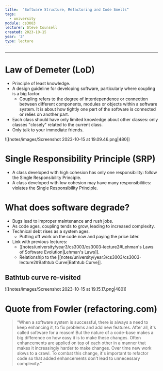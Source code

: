 ```yaml
---
title:  "Software Structure, Refactoring and Code Smells"
tags:
  - university
module: cs3003
lecturer: Steve Counsell
created: 2023-10-15
year: '3'
type: lecture
---
```

---
# Law of Demeter (LoD)
- Principle of least knowledge.
- A design guideline for developing software, particularly where coupling is a big factor.
    - Coupling refers to the degree of interdependence or connection between different components, modules or objects within a software system. It is about how tightly one part of the software is connected or relies on another part.
- Each class should have only limited knowledge about other classes: only classes "closely" related to the current class.
- Only talk to your immediate friends.

![[notes/images/Screenshot 2023-10-15 at 19.09.46.png|480]]

# Single Responsibility Principle (SRP)
- A class developed with high cohesion has only one responsibility: follow the Single Responsibility Principle.
- A class developed with low cohesion may have many responsibilities: violates the Single Responsibility Principle.

# What does software degrade?
- Bugs lead to improper maintenance and rush jobs.
- As code ages, coupling tends to grow, leading to increased complexity.
- Technical debt rises as a system ages.
    - Putting off work on the code now and paying the price later.
- Link with previous lectures:
    - [[notes/university/year3/cs3003/cs3003-lecture2#Lehman's Laws of Software Evolution|Lehman's Laws]].
    - Relationship to the [[notes/university/year3/cs3003/cs3003-lecture2#Bathtub Curve|Bathtub Curve]].

## Bathtub curve re-visited

![[notes/images/Screenshot 2023-10-15 at 19.15.17.png|480]]

# Quote from Fowler (refactoring.com)
> “When a software system is successful, there is always a need to keep enhancing it, to fix problems and add new features. After all, it's called software for a reason! But the nature of a code-base makes a big difference on how easy it is to make these changes. Often enhancements are applied on top of each other in a manner that makes it increasingly harder to make changes. Over time new work slows to a crawl. To combat this change, it's important to refactor code so that added enhancements don't lead to unnecessary complexity.”

